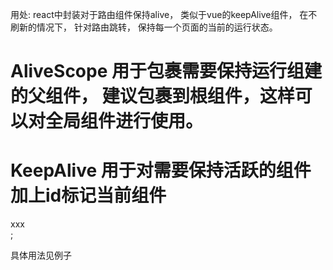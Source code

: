 用处: react中封装对于路由组件保持alive， 类似于vue的keepAlive组件， 在不刷新的情况下， 针对路由跳转， 保持每一个页面的当前的运行状态。

# AliveScope 用于包裹需要保持运行组建的父组件， 建议包裹到根组件，这样可以对全局组件进行使用。

# KeepAlive 用于对需要保持活跃的组件 加上id标记当前组件
<KeepAlive id={window.location.pathname}><div>xxx</div></KeepAlive>;

具体用法见例子